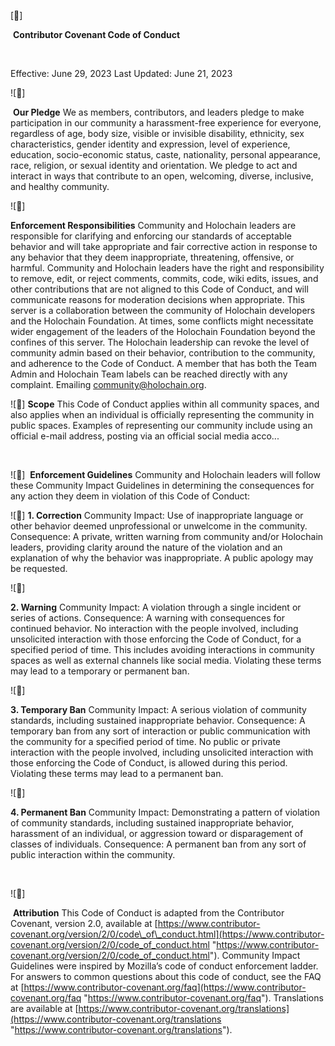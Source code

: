 [🤝]

 **Contributor Covenant Code of Conduct**

 

Effective: June 29, 2023 Last Updated: June 21, 2023 

![🔹]

 **Our Pledge** We as members, contributors, and leaders pledge to make participation in our community a harassment-free experience for everyone, regardless of age, body size, visible or invisible disability, ethnicity, sex characteristics, gender identity and expression, level of experience, education, socio-economic status, caste, nationality, personal appearance, race, religion, or sexual identity and orientation. We pledge to act and interact in ways that contribute to an open, welcoming, diverse, inclusive, and healthy community. 

![🔹]

**Enforcement Responsibilities** Community and Holochain leaders are responsible for clarifying and enforcing our standards of acceptable behavior and will take appropriate and fair corrective action in response to any behavior that they deem inappropriate, threatening, offensive, or harmful. Community and Holochain leaders have the right and responsibility to remove, edit, or reject comments, commits, code, wiki edits, issues, and other contributions that are not aligned to this Code of Conduct, and will communicate reasons for moderation decisions when appropriate. This server is a collaboration between the community of Holochain developers and the Holochain Foundation. At times, some conflicts might necessitate wider engagement of the leaders of the Holochain Foundation beyond the confines of this server. The Holochain leadership can revoke the level of community admin based on their behavior, contribution to the community, and adherence to the Code of Conduct. A member that has both the Team Admin and Holochain Team labels can be reached directly with any complaint. Emailing [community@holochain.org](mailto:community@holochain.org). 



![🔹]
**Scope** This Code of Conduct applies within all community spaces, and also applies when an individual is officially representing the community in public spaces. Examples of representing our community include using an official e-mail address, posting via an official social media acco...

 

![🔶]
 **Enforcement Guidelines** Community and Holochain leaders will follow these Community Impact Guidelines in determining the consequences for any action they deem in violation of this Code of Conduct: 

![🔹]
**1\. Correction** Community Impact: Use of inappropriate language or other behavior deemed unprofessional or unwelcome in the community. Consequence: A private, written warning from community and/or Holochain leaders, providing clarity around the nature of the violation and an explanation of why the behavior was inappropriate. A public apology may be requested. 

![🔹]

**2\. Warning** Community Impact: A violation through a single incident or series of actions. Consequence: A warning with consequences for continued behavior. No interaction with the people involved, including unsolicited interaction with those enforcing the Code of Conduct, for a specified period of time. This includes avoiding interactions in community spaces as well as external channels like social media. Violating these terms may lead to a temporary or permanent ban. 



![🔹]

**3\. Temporary Ban** Community Impact: A serious violation of community standards, including sustained inappropriate behavior. Consequence: A temporary ban from any sort of interaction or public communication with the community for a specified period of time. No public or private interaction with the people involved, including unsolicited interaction with those enforcing the Code of Conduct, is allowed during this period. Violating these terms may lead to a permanent ban. 

![🔹]

**4\. Permanent Ban** Community Impact: Demonstrating a pattern of violation of community standards, including sustained inappropriate behavior, harassment of an individual, or aggression toward or disparagement of classes of individuals. Consequence: A permanent ban from any sort of public interaction within the community.

 

![🔶]

 **Attribution** This Code of Conduct is adapted from the Contributor Covenant, version 2.0, available at [https://www.contributor-covenant.org/version/2/0/code\_of\_conduct.html](https://www.contributor-covenant.org/version/2/0/code_of_conduct.html "https://www.contributor-covenant.org/version/2/0/code_of_conduct.html"). Community Impact Guidelines were inspired by Mozilla’s code of conduct enforcement ladder. For answers to common questions about this code of conduct, see the FAQ at [https://www.contributor-covenant.org/faq](https://www.contributor-covenant.org/faq "https://www.contributor-covenant.org/faq"). Translations are available at [https://www.contributor-covenant.org/translations](https://www.contributor-covenant.org/translations "https://www.contributor-covenant.org/translations").